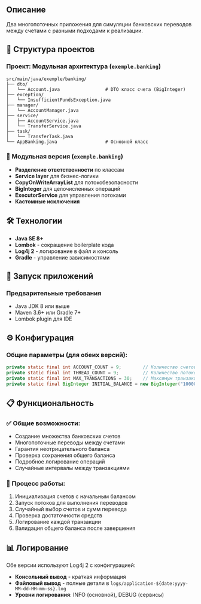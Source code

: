 ## Описание

Два многопоточных приложения для симуляции банковских переводов между счетами с разными подходами к реализации.

## 📁 Структура проектов

### Проект: Модульная архитектура (`exemple.banking`)

```
src/main/java/exemple/banking/
├── dto/
│   └── Account.java                 # DTO класс счета (BigInteger)
├── exception/
│   └── InsufficientFundsException.java
├── manager/
│   └── AccountManager.java
├── service/
│   ├── AccountService.java
│   └── TransferService.java
├── task/
│   └── TransferTask.java
└── AppBanking.java                  # Основной класс
```

### 🔹 Модульная версия (`exemple.banking`)

- **Разделение ответственности** по классам
- **Service layer** для бизнес-логики
- **CopyOnWriteArrayList** для потокобезопасности
- **BigInteger** для целочисленных операций
- **ExecutorService** для управления потоками
- **Кастомные исключения**

## 🛠 Технологии

- **Java SE 8+**
- **Lombok** - сокращение boilerplate кода
- **Log4j 2** - логирование в файл и консоль
- **Gradle** - управление зависимостями

## 🚀 Запуск приложений

### Предварительные требования

- Java JDK 8 или выше
- Maven 3.6+ или Gradle 7+
- Lombok plugin для IDE

## ⚙️ Конфигурация

### Общие параметры (для обеих версий):

```java
private static final int ACCOUNT_COUNT = 9;        // Количество счетов
private static final int THREAD_COUNT = 9;         // Количество потоков
private static final int MAX_TRANSACTIONS = 30;    // Максимум транзакций
private static final BigInteger INITIAL_BALANCE = new BigInteger("10000");
```

## 📋 Функциональность

### ✅ Общие возможности:

- Создание множества банковских счетов
- Многопоточные переводы между счетами
- Гарантия неотрицательного баланса
- Проверка сохранения общего баланса
- Подробное логирование операций
- Случайные интервалы между транзакциями

### 🔄 Процесс работы:

1. Инициализация счетов с начальным балансом
2. Запуск потоков для выполнения переводов
3. Случайный выбор счетов и сумм перевода
4. Проверка достаточности средств
5. Логирование каждой транзакции
6. Валидация общего баланса после завершения

## 📊 Логирование

Обе версии используют Log4j 2 с конфигурацией:

- **Консольный вывод** - краткая информация
- **Файловый вывод** - полные детали в `logs/application-${date:yyyy-MM-dd-HH-mm-ss}.log`
- **Уровни логирования**: INFO (основной), DEBUG (сервисы)

